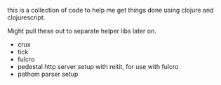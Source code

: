 this is a collection of code to help me get things done using clojure and clojurescript.

Might pull these out to separate helper libs later on.

- crux
- tick
- fulcro
- pedestal http server setup with reitit, for use with fulcro
- pathom parser setup
